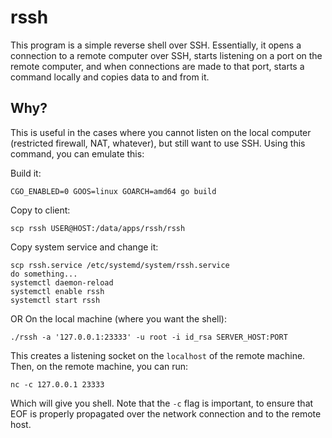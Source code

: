 # rssh

This program is a simple reverse shell over SSH.  Essentially, it opens a
connection to a remote computer over SSH, starts listening on a port on the
remote computer, and when connections are made to that port, starts a command
locally and copies data to and from it.

## Why?

This is useful in the cases where you cannot listen on the local computer
(restricted firewall, NAT, whatever), but still want to use SSH.  Using this
command, you can emulate this:

Build it:

    CGO_ENABLED=0 GOOS=linux GOARCH=amd64 go build
    
Copy to client:    
    
    scp rssh USER@HOST:/data/apps/rssh/rssh
    
Copy system service and change it:
        
    scp rssh.service /etc/systemd/system/rssh.service
    do something...
    systemctl daemon-reload
    systemctl enable rssh
    systemctl start rssh

OR On the local machine (where you want the shell):

    ./rssh -a '127.0.0.1:23333' -u root -i id_rsa SERVER_HOST:PORT

This creates a listening socket on the `localhost` of the remote machine.
Then, on the remote machine, you can run:

    nc -c 127.0.0.1 23333

Which will give you shell.  Note that the `-c` flag is important, to ensure
that EOF is properly propagated over the network connection and to the remote
host.
